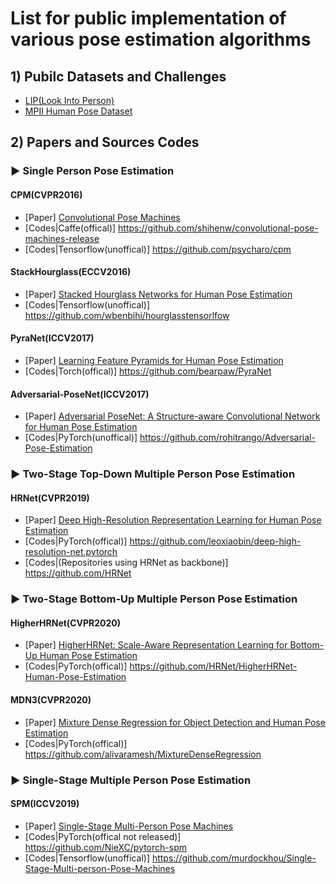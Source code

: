 #  List for public implementation of various pose estimation algorithms

## 1) Pubilc Datasets and Challenges

* [LIP(Look Into Person)](http://www.sysu-hcp.net/lip/index.php)
* [MPII Human Pose Dataset](http://human-pose.mpi-inf.mpg.de/#)


## 2) Papers and Sources Codes

### ▶ Single Person Pose Estimation

#### **CPM(CVPR2016)**
* [Paper] [Convolutional Pose Machines](https://arxiv.org/abs/1602.00134)
* [Codes|Caffe(offical)] https://github.com/shihenw/convolutional-pose-machines-release
* [Codes|Tensorflow(unoffical)] https://github.com/psycharo/cpm

#### **StackHourglass(ECCV2016)**
* [Paper] [Stacked Hourglass Networks for Human Pose Estimation](https://arxiv.org/abs/1603.06937)
* [Codes|Tensorflow(unoffical)] https://github.com/wbenbihi/hourglasstensorlfow

#### **PyraNet(ICCV2017)**
* [Paper] [Learning Feature Pyramids for Human Pose Estimation](https://arxiv.org/abs/1708.01101)
* [Codes|Torch(offical)] https://github.com/bearpaw/PyraNet

#### **Adversarial-PoseNet(ICCV2017)**
* [Paper] [Adversarial PoseNet: A Structure-aware Convolutional Network for Human Pose Estimation](https://arxiv.org/abs/1705.00389)
* [Codes|PyTorch(unoffical)] https://github.com/rohitrango/Adversarial-Pose-Estimation
 

### ▶ Two-Stage Top-Down Multiple Person Pose Estimation

#### **HRNet(CVPR2019)**
* [Paper] [Deep High-Resolution Representation Learning for Human Pose Estimation](https://arxiv.org/abs/1902.09212)
* [Codes|PyTorch(offical)] https://github.com/leoxiaobin/deep-high-resolution-net.pytorch
* [Codes|(Repositories using HRNet as backbone)] https://github.com/HRNet




### ▶  Two-Stage Bottom-Up Multiple Person Pose Estimation

#### **HigherHRNet(CVPR2020)**
* [Paper] [HigherHRNet: Scale-Aware Representation Learning for Bottom-Up Human Pose Estimation](https://arxiv.org/abs/1908.10357)
* [Codes|PyTorch(offical)] https://github.com/HRNet/HigherHRNet-Human-Pose-Estimation

#### **MDN3(CVPR2020)**
* [Paper] [Mixture Dense Regression for Object Detection and Human Pose Estimation](https://arxiv.org/abs/1912.00821)
* [Codes|PyTorch(offical)] https://github.com/alivaramesh/MixtureDenseRegression


### ▶  Single-Stage Multiple Person Pose Estimation

#### **SPM(ICCV2019)**
* [Paper] [Single-Stage Multi-Person Pose Machines](https://arxiv.org/abs/1908.09220)
* [Codes|PyTorch(offical not released)] https://github.com/NieXC/pytorch-spm
* [Codes|Tensorflow(unoffical)] https://github.com/murdockhou/Single-Stage-Multi-person-Pose-Machines

